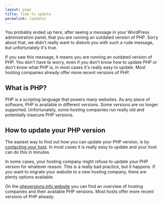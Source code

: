 ```yaml
---
layout: page
title: Time to update
permalink: /update/
---
```


You probably ended up here, after seeing a message in your WordPress administration panel, that you are running an outdated version of PHP. Sorry about that, we didn't really want to disturb you with such a rude message, but unfortunately it's true.

If you saw this message, it means you are running an outdated version of PHP. You don't have to worry, even if you don't know how to update PHP or don't know what PHP is, in most cases it's really easy to update. Most hosting companies already offer more recent versions of PHP.

<div class="highlight-box">
	<h2>What is PHP?</h2>
	<p>PHP is a scripting language that powers many websites. As any piece of software, PHP is available in different versions. Some versions are no longer supported. Unfortunately, some hosting companies run really old and potentially insecure PHP versions.</p>
</div>

## How to update your PHP version
The easiest way to find out how you can update your PHP version, is by [contacting your host](/contact-host). In most cases it is really easy to update and your host can do this in minutes.

In some cases, your hosting company might refuse to update your PHP version for whatever reason. This is a really bad practice, but it happens. If you want to migrate your website to a new hosting company, there are plenty options available.

On the [phpversions.info website](http://phpversions.info/) you can find an overview of hosting companies and their available PHP versions. Most hosts offer more recent versions of PHP already.